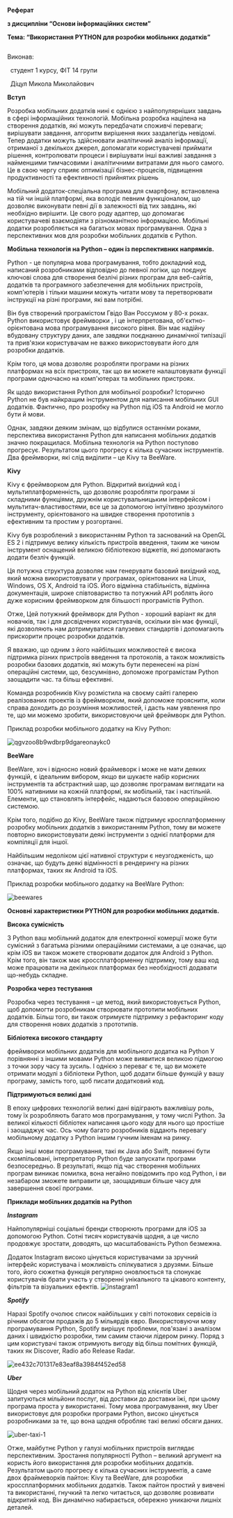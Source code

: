 ﻿**Реферат**

**з дисципліни “Основи інформаційних систем”**

**Тема: “Використання PYTHON для розробки мобільних додатків”**










`                                                                                                 `Виконав:

` `студент 1 курсу, ФІТ 14 групи 

` `Діцул Микола Миколайович

**Вступ**

Розробка мобільних додатків нині є однією з найпопулярніших завдань в сфері інформаційних технологій. Мобільна розробка націлена на створення додатків, які можуть передбачати споживчі переваги; вирішувати завдання, алгоритм вирішення яких заздалегідь невідомі. Тепер додатки можуть здійснювати аналітичний аналіз інформації, отриманої з декількох джерел, допомагати користувачеві приймати рішення, контролювати процеси і вирішувати інші важливі завдання з найменшими тимчасовими і аналітичними витратами для нього самого. Це в свою чергу сприяє оптимізації бізнес-процесів, підвищення продуктивності та ефективності прийнятих рішень  

Мобільний додаток-спеціальна програма для смартфону, встановлена на тій чи іншій платформі, яка володіє певним функціоналом, що дозволяє виконувати певні дії в залежності від тих завдань, які необхідно вирішити. Це свого роду адаптер, що допомагає користувачеві взаємодіяти з різноманітною інформацією. Мобільні додатки розробляється на багатьох мовах програмування. Одна з перспективних мов для розробки мобільних додатків є Python.


**Мобільна технологія на Python – один із перспективних напрямків.**

Python - це популярна мова програмування, тобто докладний код, написаний розробниками відповідно до певної логіки, що поєднує ключові слова для створення безлічі різних програм для веб-сайтів, додатків та програмного забезпечення для мобільних пристроїв, комп'ютерів і тільки машини можуть читати мову та перетворювати інструкції на різні програми, які вам потрібні.

Він був створений програмістом Гвідо Ван Россумом у 80-х роках. Python використовує фреймворки , і це інтерпретована, об'єктно-орієнтована мова програмування високого рівня. Він має надійну вбудовану структуру даних, але завдяки поєднанню динамічної типізації та прив'язки користувачам не важко використовувати його для розробки додатків.

Крім того, ця мова дозволяє розробляти програми на різних платформах на всіх пристроях, так що ви можете налаштовувати функції програми одночасно на комп'ютерах та мобільних пристроях.

Як щодо використання Python для мобільної розробки? Історично Python не був найкращим інструментом для написання мобільних GUI додатків. Фактично, про розробку на Python під iOS та Android   не могло бути й мови. 

Однак, завдяки деяким змінам, що відбулися останніми роками, перспектива використання Python для написання мобільних додатків значно покращилася. Мобільна технологія на Python поступово прогресує. Результатом цього прогресу є кілька сучасних інструментів. Два фреймворки, які слід виділити – це Kivy та BeeWare.

                                    

**Kivy**

Kivy є фреймворком для Python. Відкритий вихідний код і мультиплатформенність, що дозволяє розробляти програми зі складними функціями, дружнім користувальницьким інтерфейсом і мультитач-властивостями, все це за допомогою інтуїтивно зрозумілого інструменту, орієнтованого на швидке створення прототипів з ефективним та простим у розгортанні.

Kivy був розроблений з використанням  Python та заснований на OpenGL ES 2 і підтримує велику кількість пристроїв введення, таким же чином інструмент оснащений великою бібліотекою віджетів, які допомагають додати безліч функцій.

Ця потужна структура дозволяє нам генерувати базовий вихідний код, який можна використовувати у програмах, орієнтованих на Linux, Windows, OS X, Android та iOS. Його відмінна стабільність, відмінна документація, широке співтовариство та потужний API роблять його дуже корисним фреймворком для більшості програмістів Python.

Отже,  Цей потужний фреймворк для Python - хороший варіант як для новачків, так і для досвідчених користувачів, оскільки він має функції, які дозволяють нам дотримуватися галузевих стандартів і допомагають прискорити процес розробки додатків.

Я вважаю, що одним з його найбільших можливостей є висока підтримка різних пристроїв введення та протоколів, а також можливість розробки базових додатків, які можуть бути перенесені на різні операційні системи, що, безсумнівно, допоможе програмістам Python заощадити час. та більш ефективні.

Команда розробників Kivy розмістила на своєму сайті галерею реалізованих проектів із фреймворком, який допоможе прояснити, коли справа доходить до розуміння можливостей, і дасть нам уявлення про те, що ми можемо зробити, використовуючи цей фреймворк для Python.

Приклад розробки мобільного додатку на Kivy Python:

![qgvzoo8b9wdbrp9dgareonaykc0](https://user-images.githubusercontent.com/91292285/142607589-f3bf8f43-7ae5-4ed1-baba-735cb73ed845.png)

**BeeWare**

BeeWare, хоч і відносно новий фраймеворк  і може не мати деяких функцій, є ідеальним вибором, якщо ви шукаєте набір корисних інструментів та абстрактний шар, що дозволяє програмам виглядати на 100% нативними на кожній платформі, як мобільній, так і настільній. Елементи, що становлять інтерфейс, надаються базовою операційною системою.

Крім того, подібно до Kivy, BeeWare також підтримує кросплатформенну розробку мобільних додатків з використанням Python, тому ви можете повторно використовувати деякі інструменти з однієї платформи для компіляції для іншої.

Найбільшим недоліком цієї нативної структури є неузгодженість, що означає, що будуть деякі відмінності в рендерингу на різних платформах, таких як Android та iOS.

Приклад розробки мобільного додатку на BeeWare Python:

![beewares](https://user-images.githubusercontent.com/91292285/142607521-8c7a4bf2-03a1-4596-90e6-1da36aedb6f4.jpeg)

**Основні характеристики PYTHON для  розробки мобільних додатків.**

**Висока сумісність**

З Python ваш мобільний додаток для електронної комерції може бути сумісний з багатьма різними операційними системами, а це означає, що крім iOS ви також можете створювати додаток для Android з Python. Крім того, він також має кроссплатформенну підтримку, тому ваш код може працювати на декількох платформах без необхідності додавати що-небудь складне.

**Розробка через тестування**

Розробка через тестування – це метод, який використовується Python, щоб допомогти розробникам створювати прототипи мобільних додатків. Більш того, ви також отримуєте підтримку з рефакторинг коду для створення нових додатків з прототипів.

**Бібліотека високого стандарту**

фреймворки мобільних додатків для мобільного додатка на Python У порівнянні з іншими мовами Python може виявитися великою підмогою з точки зору часу та зусиль. І однією з переваг є те, що ви можете отримати модулі з бібліотеки Python, щоб додати більше функцій у вашу програму, замість того, щоб писати додатковий код.

**Підтримуються великі дані**

В епоху цифрових технологій великі дані відіграють важливішу роль, тому їх розробляють багато мов програмування, у тому числі Python. За великої кількості бібліотек написання цього коду для нього що простіше і заощаджує час. Ось чому багато розробників віддають перевагу мобільному додатку з Python іншим гучним іменам на ринку.

Якщо інші мови програмування, такі як Java або Swift, повинні бути скомпільовані, інтерпретатор Python буде запускати програми безпосередньо. В результаті, якщо під час створення мобільних програм виникає помилка, вона негайно повідомить про код Python, і ви незабаром зможете виправити це, заощадивши більше часу для завершення своєї програми.

**Приклади мобільних додатків на Python**

***Instagram***

Найпопулярніші соціальні бренди створюють програми для iOS за допомогою Python. Сотні тисяч користувачів щодня, а це число продовжує зростати, доводять, що масштабованість Python безмежна.

Додаток Instagram високо цінується користувачами за зручний інтерфейс користувача і можливість спілкуватися з друзями. Більше того, його сюжетна функція регулярно оновлюється та спонукає користувачів брати участь у створенні унікального та цікавого контенту, фільтрів та візуальних ефектів.
![instagram1](https://user-images.githubusercontent.com/91292285/142454302-4347d34a-9a50-47a1-9799-4ec1588c10b1.jpg)


***Spotify***

Наразі Spotify очолює список найбільших у світі потокових сервісів із річним обсягом продажів до 5 мільярдів євро. Використовуючи мову програмування Python, Spotify вирішує проблеми, пов'язані з аналізом даних і швидкістю розробки, тим самим стаючи лідером ринку. Поряд з цим користувачі також отримують вигоду від більш помітних функцій, таких як Discover, Radio або Release Radar.


![ee432c701317e83eaf8a3984f452ed58](https://user-images.githubusercontent.com/91292285/142454261-0745b3f6-0268-43f1-9e01-930c2986eff4.png)


***Uber***

Щодня через мобільний додаток на Python від клієнтів Uber запитуються мільйони послуг, від доставки до доставки їжі, при цьому програма проста у використанні. Тому мова програмування, яку Uber використовує для розробки програми Python, високо цінується розробниками за те, що вона щодня обробляє такі великі обсяги даних.




![uber-taxi-1](https://user-images.githubusercontent.com/91292285/142454203-a5ba0942-63c4-461d-8bb6-cb35425b8331.jpg)

Отже, майбутнє Python у галузі мобільних пристроїв виглядає перспективним. Зростання популярності Python – великий аргумент на користь його використання для розробки мобільних додатків. Результатом цього прогресу є кілька сучасних інструментів, а саме двох фраймеворків пайтон: Kivy та BeeWare, для розробки кроссплатформних мобільних додатків. Також пайтон простий у вивчені та  використанні, гнучкий та легко читається, що дозволяє розвивати відкритий код. Він динамічно набирається, обережно уникаючи лишніх деталей.





















                          









                                            







